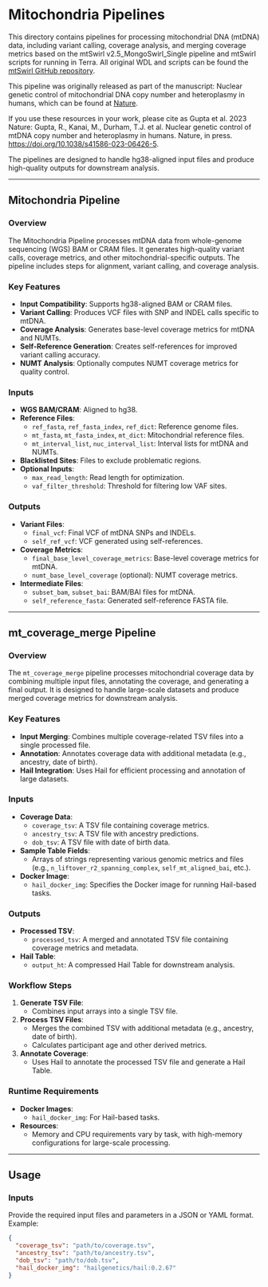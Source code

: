 # Mitochondria Pipelines

This directory contains pipelines for processing mitochondrial DNA (mtDNA) data, including variant calling, coverage analysis, and merging coverage metrics based on the mtSwirl v2.5_MongoSwirl_Single pipeline and mtSwirl scripts for running in Terra. All original WDL and scripts can be found the [mtSwirl GitHub repository](https://github.com/rahulg603/mtSwirl).

This pipeline was originally released as part of the manuscript: Nuclear genetic control of mitochondrial DNA copy number and heteroplasmy in humans, which can be found at [Nature](https://www.nature.com/articles/s41586-023-06426-5). 

If you use these resources in your work, please cite as Gupta et al. 2023 Nature:
Gupta, R., Kanai, M., Durham, T.J. et al. Nuclear genetic control of mtDNA copy number and heteroplasmy in humans. Nature, in press. https://doi.org/10.1038/s41586-023-06426-5.

The pipelines are designed to handle hg38-aligned input files and produce high-quality outputs for downstream analysis.

---

## **Mitochondria Pipeline**

### Overview

The Mitochondria Pipeline processes mtDNA data from whole-genome sequencing (WGS) BAM or CRAM files. It generates high-quality variant calls, coverage metrics, and other mitochondrial-specific outputs. The pipeline includes steps for alignment, variant calling, and coverage analysis.

### Key Features

- **Input Compatibility**: Supports hg38-aligned BAM or CRAM files.
- **Variant Calling**: Produces VCF files with SNP and INDEL calls specific to mtDNA.
- **Coverage Analysis**: Generates base-level coverage metrics for mtDNA and NUMTs.
- **Self-Reference Generation**: Creates self-references for improved variant calling accuracy.
- **NUMT Analysis**: Optionally computes NUMT coverage metrics for quality control.

### Inputs

- **WGS BAM/CRAM**: Aligned to hg38.
- **Reference Files**:
    - `ref_fasta`, `ref_fasta_index`, `ref_dict`: Reference genome files.
    - `mt_fasta`, `mt_fasta_index`, `mt_dict`: Mitochondrial reference files.
    - `mt_interval_list`, `nuc_interval_list`: Interval lists for mtDNA and NUMTs.
- **Blacklisted Sites**: Files to exclude problematic regions.
- **Optional Inputs**:
    - `max_read_length`: Read length for optimization.
    - `vaf_filter_threshold`: Threshold for filtering low VAF sites.

### Outputs

- **Variant Files**:
    - `final_vcf`: Final VCF of mtDNA SNPs and INDELs.
    - `self_ref_vcf`: VCF generated using self-references.
- **Coverage Metrics**:
    - `final_base_level_coverage_metrics`: Base-level coverage metrics for mtDNA.
    - `numt_base_level_coverage` (optional): NUMT coverage metrics.
- **Intermediate Files**:
    - `subset_bam`, `subset_bai`: BAM/BAI files for mtDNA.
    - `self_reference_fasta`: Generated self-reference FASTA file.

---

## **mt_coverage_merge Pipeline**

### Overview

The `mt_coverage_merge` pipeline processes mitochondrial coverage data by combining multiple input files, annotating the coverage, and generating a final output. It is designed to handle large-scale datasets and produce merged coverage metrics for downstream analysis.

### Key Features

- **Input Merging**: Combines multiple coverage-related TSV files into a single processed file.
- **Annotation**: Annotates coverage data with additional metadata (e.g., ancestry, date of birth).
- **Hail Integration**: Uses Hail for efficient processing and annotation of large datasets.

### Inputs

- **Coverage Data**:
    - `coverage_tsv`: A TSV file containing coverage metrics.
    - `ancestry_tsv`: A TSV file with ancestry predictions.
    - `dob_tsv`: A TSV file with date of birth data.
- **Sample Table Fields**:
    - Arrays of strings representing various genomic metrics and files (e.g., `n_liftover_r2_spanning_complex`, `self_mt_aligned_bai`, etc.).
- **Docker Image**:
    - `hail_docker_img`: Specifies the Docker image for running Hail-based tasks.

### Outputs

- **Processed TSV**:
    - `processed_tsv`: A merged and annotated TSV file containing coverage metrics and metadata.
- **Hail Table**:
    - `output_ht`: A compressed Hail Table for downstream analysis.

### Workflow Steps

1. **Generate TSV File**:
    - Combines input arrays into a single TSV file.
2. **Process TSV Files**:
    - Merges the combined TSV with additional metadata (e.g., ancestry, date of birth).
    - Calculates participant age and other derived metrics.
3. **Annotate Coverage**:
    - Uses Hail to annotate the processed TSV file and generate a Hail Table.

### Runtime Requirements

- **Docker Images**:
    - `hail_docker_img`: For Hail-based tasks.
- **Resources**:
    - Memory and CPU requirements vary by task, with high-memory configurations for large-scale processing.

---

## Usage

### Inputs

Provide the required input files and parameters in a JSON or YAML format. Example:

```json
{
  "coverage_tsv": "path/to/coverage.tsv",
  "ancestry_tsv": "path/to/ancestry.tsv",
  "dob_tsv": "path/to/dob.tsv",
  "hail_docker_img": "hailgenetics/hail:0.2.67"
}